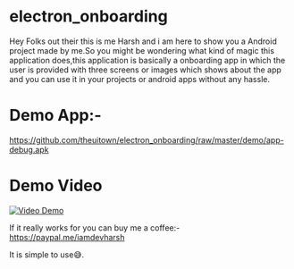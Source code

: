 # electron_onboarding

Hey Folks out their this is me Harsh and i am here to show you a Android project made by me.So you might be wondering what kind of magic this application does,this application is basically a onboarding app in which the user is provided with three screens or images which shows about the app and you can use it in your projects or android apps without any hassle.

# Demo App:-
https://github.com/theuitown/electron_onboarding/raw/master/demo/app-debug.apk

# Demo Video

[![Video Demo](https://i.ibb.co/pyXK3Vw/Screenshot-20190925-224856.jpg)](https://www.youtube.com/watch?v=fIpdmBzTGNk&feature=youtu.be)


If it really works for you can buy me a coffee:-https://paypal.me/iamdevharsh

It is simple to use😅.

